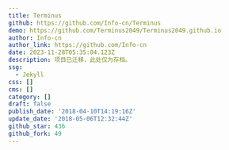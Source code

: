 ```yaml
---
title: Terminus
github: https://github.com/Info-cn/Terminus
demo: https://github.com/Terminus2049/Terminus2049.github.io
author: Info-cn
author_link: https://github.com/Info-cn
date: 2023-11-28T05:35:04.123Z
description: 项目已迁移，此处仅为存档。
ssg:
  - Jekyll
css: []
cms: []
category: []
draft: false
publish_date: '2018-04-10T14:19:16Z'
update_date: '2018-05-06T12:32:44Z'
github_star: 436
github_fork: 49
---
```


